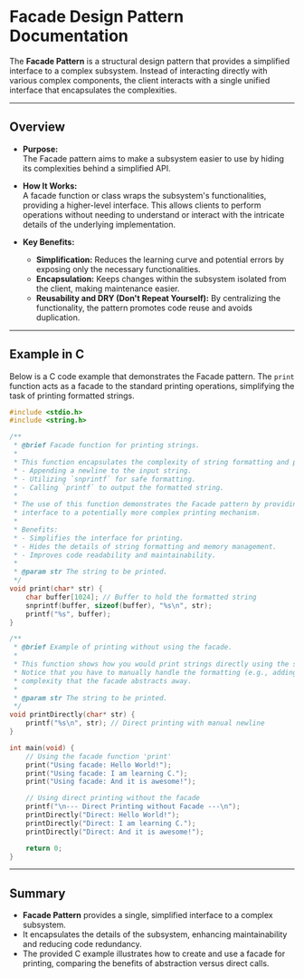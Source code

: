 # Facade Design Pattern Documentation

The **Facade Pattern** is a structural design pattern that provides a simplified interface to a complex subsystem. Instead of interacting directly with various complex components, the client interacts with a single unified interface that encapsulates the complexities.

---

## Overview

- **Purpose:**  
  The Facade pattern aims to make a subsystem easier to use by hiding its complexities behind a simplified API.

- **How It Works:**  
  A facade function or class wraps the subsystem's functionalities, providing a higher-level interface. This allows clients to perform operations without needing to understand or interact with the intricate details of the underlying implementation.

- **Key Benefits:**  
  - **Simplification:** Reduces the learning curve and potential errors by exposing only the necessary functionalities.
  - **Encapsulation:** Keeps changes within the subsystem isolated from the client, making maintenance easier.
  - **Reusability and DRY (Don't Repeat Yourself):** By centralizing the functionality, the pattern promotes code reuse and avoids duplication.

---

## Example in C

Below is a C code example that demonstrates the Facade pattern. The `print` function acts as a facade to the standard printing operations, simplifying the task of printing formatted strings.

```c
#include <stdio.h>
#include <string.h>

/**
 * @brief Facade function for printing strings.
 *
 * This function encapsulates the complexity of string formatting and printing by:
 * - Appending a newline to the input string.
 * - Utilizing `snprintf` for safe formatting.
 * - Calling `printf` to output the formatted string.
 *
 * The use of this function demonstrates the Facade pattern by providing a simple, unified
 * interface to a potentially more complex printing mechanism.
 *
 * Benefits:
 * - Simplifies the interface for printing.
 * - Hides the details of string formatting and memory management.
 * - Improves code readability and maintainability.
 *
 * @param str The string to be printed.
 */
void print(char* str) {
    char buffer[1024]; // Buffer to hold the formatted string
    snprintf(buffer, sizeof(buffer), "%s\n", str);
    printf("%s", buffer);
}

/**
 * @brief Example of printing without using the facade.
 *
 * This function shows how you would print strings directly using the standard `printf` function.
 * Notice that you have to manually handle the formatting (e.g., adding newlines), which is the
 * complexity that the facade abstracts away.
 *
 * @param str The string to be printed.
 */
void printDirectly(char* str) {
    printf("%s\n", str); // Direct printing with manual newline
}

int main(void) {
    // Using the facade function 'print'
    print("Using facade: Hello World!");
    print("Using facade: I am learning C.");
    print("Using facade: And it is awesome!");

    // Using direct printing without the facade
    printf("\n--- Direct Printing without Facade ---\n");
    printDirectly("Direct: Hello World!");
    printDirectly("Direct: I am learning C.");
    printDirectly("Direct: And it is awesome!");

    return 0;
}
```

---

## Summary

- **Facade Pattern** provides a single, simplified interface to a complex subsystem.
- It encapsulates the details of the subsystem, enhancing maintainability and reducing code redundancy.
- The provided C example illustrates how to create and use a facade for printing, comparing the benefits of abstraction versus direct calls.
